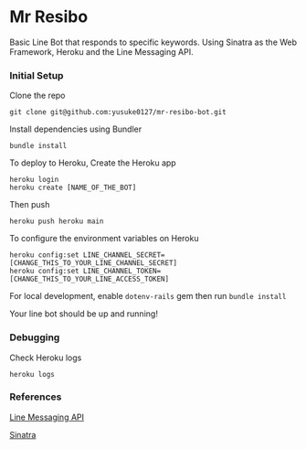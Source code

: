 # Mr Resibo
Basic Line Bot that responds to specific keywords. Using Sinatra as the Web Framework, Heroku and the Line Messaging API.

### Initial Setup

Clone the repo
```
git clone git@github.com:yusuke0127/mr-resibo-bot.git
```

Install dependencies using Bundler
```
bundle install

```
To deploy to Heroku,
Create the Heroku app
```
heroku login
heroku create [NAME_OF_THE_BOT]
```
Then push
```
heroku push heroku main
```
To configure the environment variables on Heroku
```
heroku config:set LINE_CHANNEL_SECRET=[CHANGE_THIS_TO_YOUR_LINE_CHANNEL_SECRET]
heroku config:set LINE_CHANNEL_TOKEN=[CHANGE_THIS_TO_YOUR_LINE_ACCESS_TOKEN]
``` 
For local development, enable `dotenv-rails` gem then run `bundle install` 

Your line bot should be up and running!

### Debugging
Check Heroku logs
```
heroku logs
```

### References
[Line Messaging API](https://developers.line.biz/en/docs/messaging-api/)

[Sinatra](https://github.com/sinatra/sinatra)

